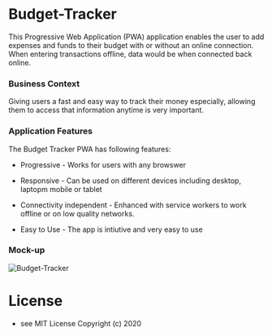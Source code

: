 # Budget-Tracker
This Progressive Web Application (PWA) application enables the user to add expenses and funds to their budget with or without an online connection. When entering transactions offline, data would be when connected back online.

### Business Context
Giving users a fast and easy way to track their money especially, allowing them to access that information anytime is very important. 

### Application Features
The Budget Tracker PWA has following features:

- Progressive - Works for users with any browswer

- Responsive - Can be used on different devices including desktop, laptopm mobile or tablet

- Connectivity independent - Enhanced with service workers to work offline or on low quality networks.

- Easy to Use - The app is intiutive and very easy to use


### Mock-up
![Budget-Tracker](https://user-images.githubusercontent.com/74203959/114592188-ae48e500-9c58-11eb-8c83-9c731f4f36a9.png)

# License
- see MIT License Copyright (c) 2020
